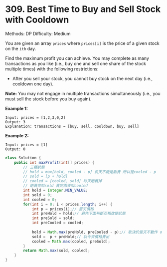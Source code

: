 # 309. Best Time to Buy and Sell Stock with Cooldown

Methods: DP
Difficulty: Medium

You are given an array `prices` where `prices[i]` is the price of a given stock on the `ith` day.

Find the maximum profit you can achieve. You may complete as many transactions as you like (i.e., buy one and sell one share of the stock multiple times) with the following restrictions:

- After you sell your stock, you cannot buy stock on the next day (i.e., cooldown one day).

**Note:** You may not engage in multiple transactions simultaneously (i.e., you must sell the stock before you buy again).

**Example 1:**

```
Input: prices = [1,2,3,0,2]
Output: 3
Explanation: transactions = [buy, sell, cooldown, buy, sell]

```

**Example 2:**

```
Input: prices = [1]
Output: 0
```

```java
class Solution {
    public int maxProfit(int[] prices) {
        // 三種狀態
        // hold = max[hold, cooled - p] 前天不能是剛賣 所以是cooled - p
        // sold = [p + hold] 
        // cooled = [cooled, sold] 昨天剛賣掉
        // 剛賣完叫sold 賣完兩天叫cooled
        int hold = Integer.MIN_VALUE;
        int sold = 0;
        int cooled = 0;
        for(int i = 0; i < prices.length; i++) {
            int p = prices[i];// 當天價格
            int preHold = hold;// 避免下面判斷互相改變狀態
            int preSold = sold;
            int preCooled = cooled;
            
            hold = Math.max(preHold, preCooled - p);// 取決於當天不動作 or 今天買入
            sold =  p + preHold;// 以今天價格賣出 
            cooled = Math.max(cooled, preSold);
        }
        return Math.max(sold, cooled);
    }
}
```